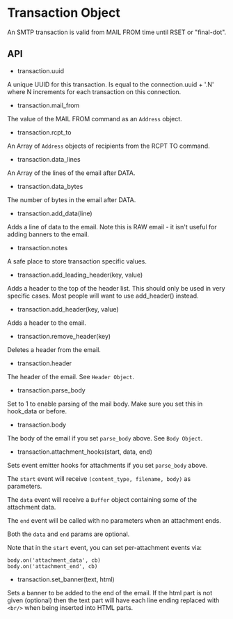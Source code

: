 Transaction Object
==================

An SMTP transaction is valid from MAIL FROM time until RSET or "final-dot".

API
---

* transaction.uuid

A unique UUID for this transaction. Is equal to the connection.uuid + '.N'
where N increments for each transaction on this connection.

* transaction.mail\_from

The value of the MAIL FROM command as an `Address` object.

* transaction.rcpt\_to

An Array of `Address` objects of recipients from the RCPT TO command.

* transaction.data\_lines

An Array of the lines of the email after DATA.

* transaction.data\_bytes

The number of bytes in the email after DATA.

* transaction.add_data(line)

Adds a line of data to the email. Note this is RAW email - it isn't useful
for adding banners to the email.

* transaction.notes

A safe place to store transaction specific values.

* transaction.add_leading_header(key, value)

Adds a header to the top of the header list.  This should only be used in
very specific cases.  Most people will want to use add_header() instead.

* transaction.add_header(key, value)

Adds a header to the email.

* transaction.remove_header(key)

Deletes a header from the email.

* transaction.header

The header of the email. See `Header Object`.

* transaction.parse_body

Set to 1 to enable parsing of the mail body. Make sure you set this in
hook_data or before.

* transaction.body

The body of the email if you set `parse_body` above. See `Body Object`.

* transaction.attachment_hooks(start, data, end)

Sets event emitter hooks for attachments if you set `parse_body` above.

The `start` event will receive `(content_type, filename, body)` as parameters.

The `data` event will receive a `Buffer` object containing some of the
attachment data.

The `end` event will be called with no parameters when an attachment ends.

Both the `data` and `end` params are optional.

Note that in the `start` event, you can set per-attachment events via:

    body.on('attachment_data', cb)
    body.on('attachment_end', cb)

* transaction.set_banner(text, html)

Sets a banner to be added to the end of the email. If the html part is not
given (optional) then the text part will have each line ending replaced with
`<br/>` when being inserted into HTML parts.
